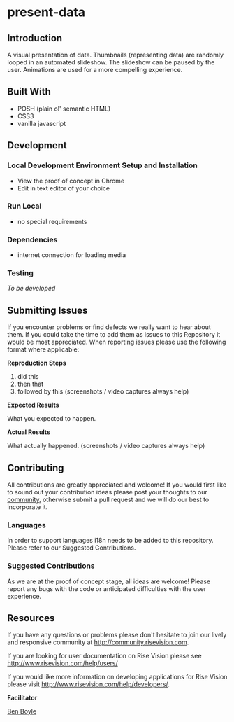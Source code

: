 present-data
============

## Introduction

A visual presentation of data. Thumbnails (representing data) are randomly looped in an automated slideshow. The slideshow can be paused by the user. Animations are used for a more compelling experience.

## Built With

- POSH (plain ol' semantic HTML)
- CSS3
- vanilla javascript

## Development

### Local Development Environment Setup and Installation

- View the proof of concept in Chrome
- Edit in text editor of your choice

### Run Local

- no special requirements

### Dependencies

- internet connection for loading media

### Testing

_To be developed_

## Submitting Issues
If you encounter problems or find defects we really want to hear about them. If you could take the time to add them as issues to this Repository it would be most appreciated. When reporting issues please use the following format where applicable:

**Reproduction Steps**

1. did this
2. then that
3. followed by this (screenshots / video captures always help)

**Expected Results**

What you expected to happen.

**Actual Results**

What actually happened. (screenshots / video captures always help)

## Contributing
All contributions are greatly appreciated and welcome! If you would first like to sound out your contribution ideas please post your thoughts to our [community](http://community.risevision.com), otherwise submit a pull request and we will do our best to incorporate it.

### Languages

In order to support languages i18n needs to be added to this repository.  Please refer to our Suggested Contributions.

### Suggested Contributions

As we are at the proof of concept stage, all ideas are welcome! Please report any bugs with the code or anticipated difficulties with the user experience.

## Resources
If you have any questions or problems please don't hesitate to join our lively and responsive community at http://community.risevision.com.

If you are looking for user documentation on Rise Vision please see http://www.risevision.com/help/users/

If you would like more information on developing applications for Rise Vision please visit http://www.risevision.com/help/developers/.

**Facilitator**

[Ben Boyle](https://github.com/bboyle "Ben Boyle")
